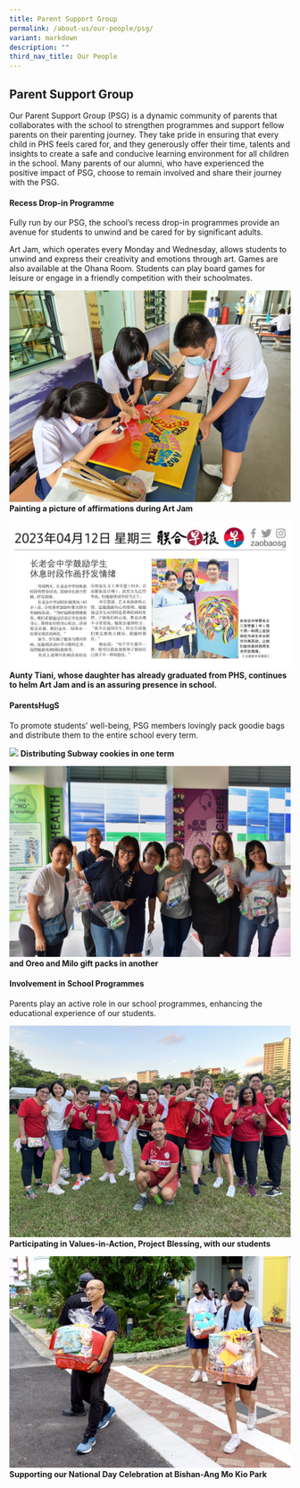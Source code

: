 ```yaml
---
title: Parent Support Group
permalink: /about-us/our-people/psg/
variant: markdown
description: ""
third_nav_title: Our People
---
```

<h2>Parent Support Group</h2>

Our Parent Support Group (PSG) is a dynamic community of parents that collaborates with the school to strengthen programmes and support fellow parents on their parenting journey. They take pride in ensuring that every child in PHS feels cared for, and they generously offer their time, talents and insights to create a safe and conducive learning environment for all children in the school. Many parents of our alumni, who have experienced the positive impact of PSG, choose to remain involved and share their journey with the PSG. 

<h4>Recess Drop-in Programme</h4>
Fully run by our PSG, the school’s recess drop-in programmes provide an avenue for students to unwind and be cared for by significant adults. 

Art Jam, which operates every Monday and Wednesday, allows students to unwind and express their creativity and emotions through art. Games are also available at the Ohana Room. Students can play board games for leisure or engage in a friendly competition with their schoolmates.

![](/images/2023images/PSG/psg%20picture%201.jpg) 
**Painting a picture of affirmations during Art Jam**

![](/images/psg%20picture%202.jpg)
**Aunty Tiani, whose daughter has already graduated from PHS, continues to helm Art Jam and is an assuring presence in school.** 

<h4>ParentsHugS</h4>
To promote students’ well-being, PSG members lovingly pack goodie bags and distribute them to the entire school every term. 

![](/images/2023images/PSG/picture%203%20conv.jpeg)
**Distributing Subway cookies in one term**


![](/images/2023images/PSG/psg%20picture%204.jpeg)
**and Oreo and Milo gift packs in another**

<h4>Involvement in School Programmes</h4>
Parents play an active role in our school programmes, enhancing the educational experience of our students. 

![](/images/2023images/PSG/picture%205%20conv.jpg)**Participating in Values-in-Action, Project Blessing, with our students**


![](/images/2023images/PSG/picture%206.jpg)**Supporting our National Day Celebration at Bishan-Ang Mo Kio Park**